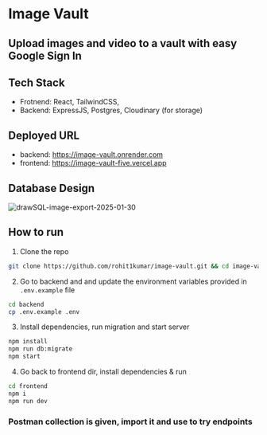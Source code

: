 # Image Vault

## Upload images and video to a vault with easy Google Sign In

## Tech Stack

- Frotnend: React, TailwindCSS,
- Backend: ExpressJS, Postgres, Cloudinary (for storage)

## Deployed URL
- backend: https://image-vault.onrender.com
- frontend: https://image-vault-five.vercel.app

## Database Design

![drawSQL-image-export-2025-01-30](https://github.com/user-attachments/assets/e19edfb0-4c55-4a05-9801-84f40e2f48e3)

## How to run

1. Clone the repo

```bash
git clone https://github.com/rohit1kumar/image-vault.git && cd image-vault
```

2. Go to backend and and update the environment variables provided in `.env.example` file

```bash
cd backend
cp .env.example .env
```

3. Install dependencies, run migration and start server

```bash
npm install
npm run db:migrate
npm start
```

4. Go back to frontend dir, install dependencies & run

```bash
cd frontend
npm i
npm run dev
```

### Postman collection is given, import it and use to try endpoints
